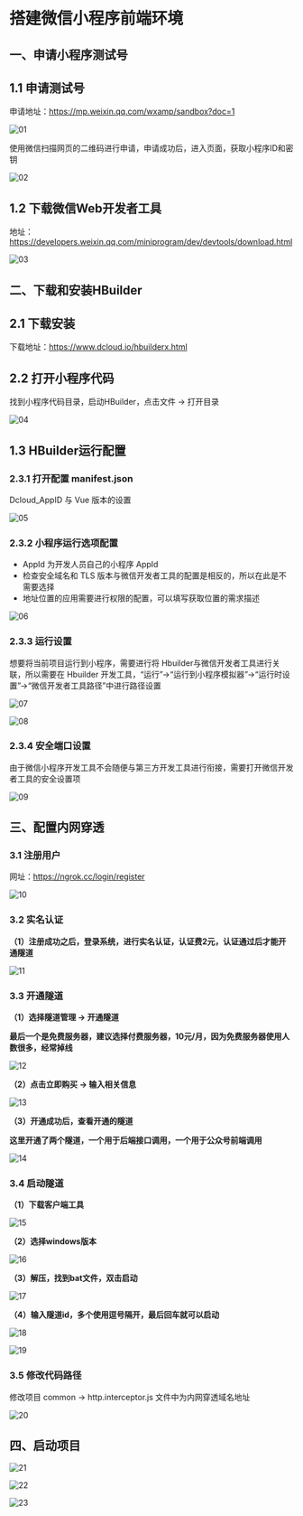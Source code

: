# 搭建微信小程序前端环境

## 一、申请小程序测试号

## 1.1 申请测试号

申请地址：https://mp.weixin.qq.com/wxamp/sandbox?doc=1

![01](doc/img/01.png)

使用微信扫描网页的二维码进行申请，申请成功后，进入页面，获取小程序ID和密钥

![02](doc/img/02.png)

## 1.2 下载微信Web开发者工具

地址：https://developers.weixin.qq.com/miniprogram/dev/devtools/download.html

![03](doc/img/03.png)

## 二、下载和安装HBuilder

## 2.1 下载安装

下载地址：https://www.dcloud.io/hbuilderx.html

## 2.2 打开小程序代码

找到小程序代码目录，启动HBuilder，点击文件 -> 打开目录

![04](doc/img/04.png)

## 1.3 HBuilder运行配置

### 2.3.1 打开配置 manifest.json

Dcloud_AppID 与 Vue 版本的设置

![05](doc/img/05.png)

### 2.3.2 小程序运行选项配置

- AppId 为开发人员自己的小程序 AppId
- 检查安全域名和 TLS 版本与微信开发者工具的配置是相反的，所以在此是不需要选择
- 地址位置的应用需要进行权限的配置，可以填写获取位置的需求描述

![06](doc/img/06.png)



### 2.3.3 运行设置

想要将当前项目运行到小程序，需要进行将 Hbuilder与微信开发者工具进行关联，所以需要在 Hbuilder 开发工具，“运行”->“运行到小程序模拟器”->“运行时设置”->“微信开发者工具路径”中进行路径设置

![07](doc/img/07.png)

![08](doc/img/08.png)



### 2.3.4 安全端口设置

由于微信小程序开发工具不会随便与第三方开发工具进行衔接，需要打开微信开发者工具的安全设置项

![09](doc/img/09.png)

## 三、配置内网穿透

### 3.1 注册用户

网址：https://ngrok.cc/login/register

![10](doc/img/10.png)



### 3.2 实名认证

**（1）注册成功之后，登录系统，进行实名认证，认证费2元，认证通过后才能开通隧道**

![11](doc/img/11.png)



### 3.3 开通隧道

**（1）选择隧道管理 -> 开通隧道**

**最后一个是免费服务器，建议选择付费服务器，10元/月，因为免费服务器使用人数很多，经常掉线**

![12](doc/img/12.png)

**（2）点击立即购买 -> 输入相关信息**

![13](doc/img/13.png)

**（3）开通成功后，查看开通的隧道**

**这里开通了两个隧道，一个用于后端接口调用，一个用于公众号前端调用**

![14](doc/img/14.png)



### 3.4 启动隧道

**（1）下载客户端工具**

![15](doc/img/15.png)

**（2）选择windows版本**

![16](doc/img/16.png)

**（3）解压，找到bat文件，双击启动**

![17](doc/img/17.png)

**（4）输入隧道id，多个使用逗号隔开，最后回车就可以启动**

![18](doc/img/18.png)

![19](doc/img/19.png)



### 3.5 修改代码路径

修改项目 common -> http.interceptor.js 文件中为内网穿透域名地址

![20](doc/img/20.png)

## 四、启动项目

![21](doc/img/21.png)

![22](doc/img/22.png)



![23](doc/img/23.png)



### 